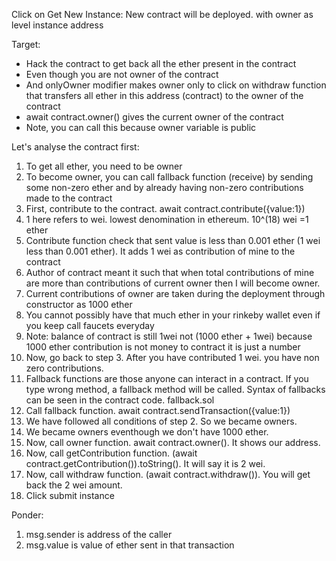 Click on Get New Instance: New contract will be deployed. with owner as level instance address

Target: 
- Hack the contract to get back all the ether present in the contract
- Even though you are not owner of the contract 
- And onlyOwner modifier makes owner only to click on withdraw function that transfers all ether in this address (contract) to the owner of the contract
- await contract.owner() gives the current owner of the contract 
- Note, you can call this because owner variable is public 


Let's analyse the contract first:

1. To get all ether, you need to be owner
2. To become owner, you can call fallback function (receive) by sending some non-zero ether and by already having non-zero contributions made to the contract
3. First, contribute to the contract. await contract.contribute({value:1})
4. 1 here refers to wei. lowest denomination in ethereum. 10^(18) wei =1 ether
5. Contribute function check that sent value is less than 0.001 ether (1 wei less than 0.001 ether). It adds 1 wei as contribution of mine to the contract
6. Author of contract meant it such that when total contributions of mine are more than contributions of current owner then I will become owner.
7. Current contributions of owner are taken during the deployment through constructor as 1000 ether
8. You cannot possibly have that much ether in your rinkeby wallet even if you keep call faucets everyday
9. Note: balance of contract is still 1wei not (1000 ether + 1wei) because 1000 ether contribution is not money to contract it is just a number
10. Now, go back to step 3. After you have contributed 1 wei. you have non zero contributions. 
11. Fallback functions are those anyone can interact in a contract. If you type wrong method, a fallback method will be called. Syntax of fallbacks can be seen in the contract code. fallback.sol
12. Call fallback function. await contract.sendTransaction({value:1})
13. We have followed all conditions of step 2. So we became owners. 
14. We became owners eventhough we don't have 1000 ether.
15. Now, call owner function. await contract.owner(). It shows our address.
16. Now, call getContribution function. (await contract.getContribution()).toString(). It will say it is 2 wei. 
17. Now, call withdraw function. (await contract.withdraw()). You will get back the 2 wei amount.
18. Click submit instance

Ponder: 
1. msg.sender is address of the caller
2. msg.value is value of ether sent in that transaction
